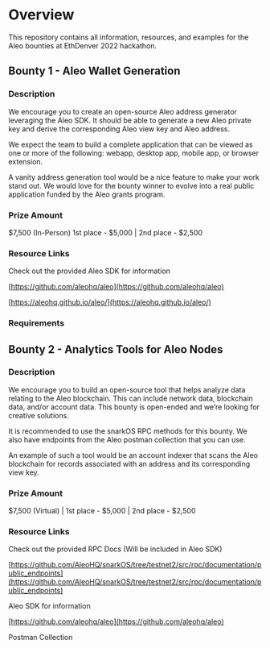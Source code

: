 # Overview
This repository contains all information, resources, and examples for the Aleo bounties at EthDenver 2022 hackathon.

## Bounty 1 - Aleo Wallet Generation

### Description

We encourage you to create an open-source Aleo address generator leveraging the Aleo SDK. It should be able to generate a new Aleo private key and derive the corresponding Aleo view key and Aleo address. 

We expect the team to build a complete application that can be viewed as one or more of the following: webapp, desktop app, mobile app, or browser extension. 

A vanity address generation tool would be a nice feature to make your work stand out. We would love for the bounty winner to evolve into a real public application funded by the Aleo grants program. 

### Prize Amount 
$7,500 (In-Person)  1st place - $5,000 | 2nd place - $2,500 

### Resource Links

Check out the provided Aleo SDK for information

[https://github.com/aleohq/aleo](https://github.com/aleohq/aleo)

[https://aleohq.github.io/aleo/](https://aleohq.github.io/aleo/)

### Requirements

## Bounty 2 - Analytics Tools for Aleo Nodes 

### Description 

We encourage you to build an open-source tool that helps analyze data relating to the Aleo blockchain. This can include network data, blockchain data, and/or account data. This bounty is open-ended and we’re looking for creative solutions. 

It is recommended to use the snarkOS RPC methods for this bounty. We also have endpoints from the Aleo postman collection that you can use.

An example of such a tool would be an account indexer that scans the Aleo blockchain for records associated with an address and its corresponding view key. 

### Prize Amount
$7,500 (Virtual) | 1st place - $5,000 | 2nd place - $2,500

### Resource Links
Check out the provided RPC Docs (Will be included in Aleo SDK)

[https://github.com/AleoHQ/snarkOS/tree/testnet2/src/rpc/documentation/public_endpoints](https://github.com/AleoHQ/snarkOS/tree/testnet2/src/rpc/documentation/public_endpoints)

Aleo SDK for information

[https://github.com/aleohq/aleo](https://github.com/aleohq/aleo)

Postman Collection


